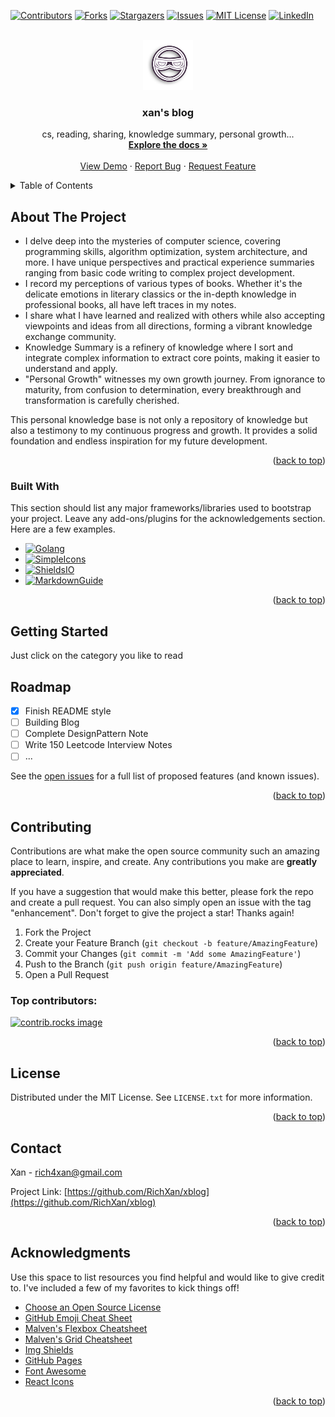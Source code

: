 <!-- Improved compatibility of back to top link: See: https://github.com/RichXan/xblog/pull/73 -->
<a id="readme-top"></a>

<!-- PROJECT SHIELDS -->
<!--
*** I'm using markdown "reference style" links for readability.
*** Reference links are enclosed in brackets [ ] instead of parentheses ( ).
*** See the bottom of this document for the declaration of the reference variables
*** for contributors-url, forks-url, etc. This is an optional, concise syntax you may use.
*** https://www.markdownguide.org/basic-syntax/#reference-style-links
-->
[![Contributors][contributors-shield]][contributors-url]
[![Forks][forks-shield]][forks-url]
[![Stargazers][stars-shield]][stars-url]
[![Issues][issues-shield]][issues-url]
[![MIT License][license-shield]][license-url]
[![LinkedIn][linkedin-shield]][linkedin-url]



<!-- PROJECT LOGO -->
<br />
<div align="center">
  <a href="https://github.com/RichXan/xblog">
    <img src="logo.png" alt="Logo" width="80" height="80">
  </a>

  <h3 align="center">xan's blog</h3>

  <p align="center">
    cs, reading, sharing, knowledge summary, personal growth...
    <br />
    <a href="https://github.com/RichXan/xblog"><strong>Explore the docs »</strong></a>
    <br />
    <br />
    <a href="https://github.com/RichXan/xblog">View Demo</a>
    ·
    <a href="https://github.com/RichXan/xblog/issues/new?labels=bug&template=bug-report---.md">Report Bug</a>
    ·
    <a href="https://github.com/RichXan/xblog/issues/new?labels=enhancement&template=feature-request---.md">Request Feature</a>
  </p>
</div>



<!-- TABLE OF CONTENTS -->
<details>
  <summary>Table of Contents</summary>
  <ol>
    <li>
      <a href="#about-the-project">About The Project</a>
      <ul>
        <li><a href="#built-with">Built With</a></li>
      </ul>
    </li>
    <li>
      <a href="#getting-started">Getting Started</a>
    </li>
    <li><a href="#usage">Usage</a></li>
    <li><a href="#roadmap">Roadmap</a></li>
    <li><a href="#contributing">Contributing</a></li>
    <li><a href="#license">License</a></li>
    <li><a href="#contact">Contact</a></li>
    <li><a href="#acknowledgments">Acknowledgments</a></li>
  </ol>
</details>



<!-- ABOUT THE PROJECT -->
## About The Project
* I delve deep into the mysteries of computer science, covering programming skills, algorithm optimization, system architecture, and more. I have unique perspectives and practical experience summaries ranging from basic code writing to complex project development.
*  I record my perceptions of various types of books. Whether it's the delicate emotions in literary classics or the in-depth knowledge in professional books, all have left traces in my notes.
* I share what I have learned and realized with others while also accepting viewpoints and ideas from all directions, forming a vibrant knowledge exchange community.
* Knowledge Summary is a refinery of knowledge where I sort and integrate complex information to extract core points, making it easier to understand and apply.
* "Personal Growth" witnesses my own growth journey. From ignorance to maturity, from confusion to determination, every breakthrough and transformation is carefully cherished.

This personal knowledge base is not only a repository of knowledge but also a testimony to my continuous progress and growth. It provides a solid foundation and endless inspiration for my future development.



<p align="right">(<a href="#readme-top">back to top</a>)</p>



### Built With

This section should list any major frameworks/libraries used to bootstrap your project. Leave any add-ons/plugins for the acknowledgements section. Here are a few examples.

* [![Golang][Golang]][Golang-url]
* [![SimpleIcons][SimpleIcons]][SimpleIcons-url]
* [![ShieldsIO][ShieldsIO]][ShieldsIO-url]
* [![MarkdownGuide][MarkdownGuide]][MarkdownGuide-url]

<p align="right">(<a href="#readme-top">back to top</a>)</p>



<!-- GETTING STARTED -->
## Getting Started

Just click on the category you like to read

<!-- ROADMAP -->
## Roadmap
- [x] Finish README style
- [ ] Building Blog
- [ ] Complete DesignPattern Note
- [ ] Write 150 Leetcode Interview Notes
- [ ] ...

See the [open issues](https://github.com/RichXan/xblog/issues) for a full list of proposed features (and known issues).

<p align="right">(<a href="#readme-top">back to top</a>)</p>



<!-- CONTRIBUTING -->
## Contributing

Contributions are what make the open source community such an amazing place to learn, inspire, and create. Any contributions you make are **greatly appreciated**.

If you have a suggestion that would make this better, please fork the repo and create a pull request. You can also simply open an issue with the tag "enhancement".
Don't forget to give the project a star! Thanks again!

1. Fork the Project
2. Create your Feature Branch (`git checkout -b feature/AmazingFeature`)
3. Commit your Changes (`git commit -m 'Add some AmazingFeature'`)
4. Push to the Branch (`git push origin feature/AmazingFeature`)
5. Open a Pull Request

### Top contributors:

<a href="https://github.com/RichXan/xblog/graphs/contributors">
  <img src="https://contrib.rocks/image?repo=RichXan/xblog" alt="contrib.rocks image" />
</a>

<p align="right">(<a href="#readme-top">back to top</a>)</p>



<!-- LICENSE -->
## License

Distributed under the MIT License. See `LICENSE.txt` for more information.

<p align="right">(<a href="#readme-top">back to top</a>)</p>



<!-- CONTACT -->
## Contact

Xan - rich4xan@gmail.com

Project Link: [https://github.com/RichXan/xblog](https://github.com/RichXan/xblog)

<p align="right">(<a href="#readme-top">back to top</a>)</p>



<!-- ACKNOWLEDGMENTS -->
## Acknowledgments

Use this space to list resources you find helpful and would like to give credit to. I've included a few of my favorites to kick things off!

* [Choose an Open Source License](https://choosealicense.com)
* [GitHub Emoji Cheat Sheet](https://www.webpagefx.com/tools/emoji-cheat-sheet)
* [Malven's Flexbox Cheatsheet](https://flexbox.malven.co/)
* [Malven's Grid Cheatsheet](https://grid.malven.co/)
* [Img Shields](https://shields.io)
* [GitHub Pages](https://pages.github.com)
* [Font Awesome](https://fontawesome.com)
* [React Icons](https://react-icons.githaub.io/react-icons/search)

<p align="right">(<a href="#readme-top">back to top</a>)</p>



<!-- MARKDOWN LINKS & IMAGES -->
<!-- https://www.markdownguide.org/basic-syntax/#reference-style-links -->
[contributors-shield]: https://img.shields.io/github/contributors/RichXan/xblog.svg?style=for-the-badge
[contributors-url]: https://github.com/RichXan/xblog/graphs/contributors
[forks-shield]: https://img.shields.io/github/forks/RichXan/xblog.svg?style=for-the-badge
[forks-url]: https://github.com/RichXan/xblog/network/members
[stars-shield]: https://img.shields.io/github/stars/RichXan/xblog.svg?style=for-the-badge
[stars-url]: https://github.com/RichXan/xblog/stargazers
[issues-shield]: https://img.shields.io/github/issues/RichXan/xblog.svg?style=for-the-badge
[issues-url]: https://github.com/RichXan/xblog/issues
[license-shield]: https://img.shields.io/github/license/RichXan/xblog.svg?style=for-the-badge
[license-url]: https://github.com/RichXan/xblog/blob/master/LICENSE.txt
[linkedin-shield]: https://img.shields.io/badge/-LinkedIn-black.svg?style=for-the-badge&logo=linkedin&colorB=555
[linkedin-url]: https://linkedin.com/in/RichXan
[product-screenshot]: images/screenshot.png

[Golang]: https://img.shields.io/badge/golang-blue?style=for-the-badge&logo=goland&color=blue
[Golang-url]: https://go.dev/

[SimpleIcons]: https://img.shields.io/badge/simpleicons-black?style=for-the-badge&logo=simpleicons
[SimpleIcons-url]: https://simpleicons.org/

[ShieldsIO]: https://img.shields.io/badge/shieldsio-%23000000?style=for-the-badge&logo=shieldsdotio
[ShieldsIO-url]: https://shields.io/

[ShieldsIO]: https://img.shields.io/badge/makedown-%23000000?style=for-the-badge&logo=markdown
[ShieldsIO-url]: https://shields.io/


[MarkdownGuide]: https://img.shields.io/badge/makedown-%23000000?style=for-the-badge&logo=markdown
[MarkdownGuide-url]: https://www.markdownguide.org/basic-syntax/#reference-style-links
